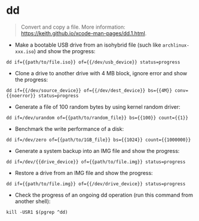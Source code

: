 # dd

> Convert and copy a file.
> More information: <https://keith.github.io/xcode-man-pages/dd.1.html>.

- Make a bootable USB drive from an isohybrid file (such like `archlinux-xxx.iso`) and show the progress:

`dd if={{path/to/file.iso}} of={{/dev/usb_device}} status=progress`

- Clone a drive to another drive with 4 MB block, ignore error and show the progress:

`dd if={{/dev/source_device}} of={{/dev/dest_device}} bs={{4M}} conv={{noerror}} status=progress`

- Generate a file of 100 random bytes by using kernel random driver:

`dd if=/dev/urandom of={{path/to/random_file}} bs={{100}} count={{1}}`

- Benchmark the write performance of a disk:

`dd if=/dev/zero of={{path/to/1GB_file}} bs={{1024}} count={{1000000}}`

- Generate a system backup into an IMG file and show the progress:

`dd if=/dev/{{drive_device}} of={{path/to/file.img}} status=progress`

- Restore a drive from an IMG file and show the progress:

`dd if={{path/to/file.img}} of={{/dev/drive_device}} status=progress`

- Check the progress of an ongoing dd operation (run this command from another shell):

`kill -USR1 $(pgrep ^dd)`
